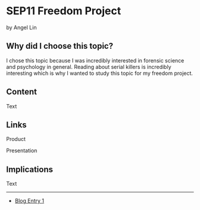# SEP11 Freedom Project
by Angel Lin

## Why did I choose this topic?
I chose this topic because I was incredibly interested in forensic science and psychology in general. Reading about serial killers is incredibly interesting which is why I wanted to study this topic for my freedom project.

## Content
Text

## Links

Product

Presentation

## Implications
Text

---

* [Blog Entry 1](entries/entry01.md)

